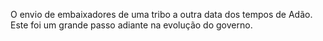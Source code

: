 ﻿O envio de embaixadores de uma tribo a outra data dos tempos de Adão. Este foi um grande passo adiante na evolução do governo.